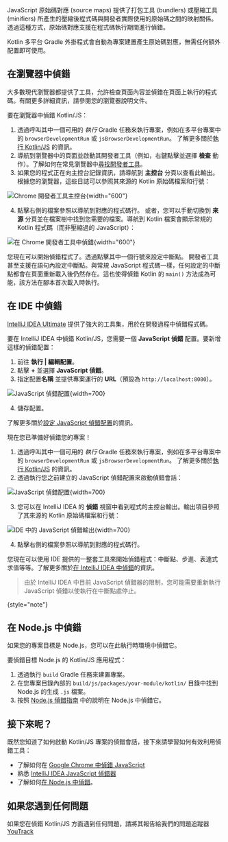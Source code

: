 [//]: # (title: 偵錯 Kotlin/JS 程式碼)

JavaScript 原始碼對應 (source maps) 提供了打包工具 (bundlers) 或壓縮工具 (minifiers) 所產生的壓縮後程式碼與開發者實際使用的原始碼之間的映射關係。透過這種方式，原始碼對應支援在程式碼執行期間進行偵錯。

Kotlin 多平台 Gradle 外掛程式會自動為專案建置產生原始碼對應，無需任何額外配置即可使用。

## 在瀏覽器中偵錯

大多數現代瀏覽器都提供了工具，允許檢查頁面內容並偵錯在頁面上執行的程式碼。有關更多詳細資訊，請參閱您的瀏覽器說明文件。

要在瀏覽器中偵錯 Kotlin/JS：

1.  透過呼叫其中一個可用的 _執行_ Gradle 任務來執行專案，例如在多平台專案中的 `browserDevelopmentRun` 或 `jsBrowserDevelopmentRun`。
    了解更多關於[執行 Kotlin/JS](running-kotlin-js.md#run-the-browser-target) 的資訊。
2.  導航到瀏覽器中的頁面並啟動其開發者工具（例如，右鍵點擊並選擇 **檢查** 動作）。了解如何在常見瀏覽器中[尋找開發者工具](https://balsamiq.com/support/faqs/browserconsole/)。
3.  如果您的程式正在向主控台記錄資訊，請導航到 **主控台** 分頁以查看此輸出。
    根據您的瀏覽器，這些日誌可以參照其來源的 Kotlin 原始碼檔案和行號：

![Chrome 開發者工具主控台](devtools-console.png){width="600"}

4.  點擊右側的檔案參照以導航到對應的程式碼行。
    或者，您可以手動切換到 **來源** 分頁並在檔案樹中找到您需要的檔案。導航到 Kotlin 檔案會顯示常規的 Kotlin 程式碼（而非壓縮過的 JavaScript）：

![在 Chrome 開發者工具中偵錯](devtools-sources.png){width="600"}

您現在可以開始偵錯程式了。透過點擊其中一個行號來設定中斷點。
開發者工具甚至支援在語句內設定中斷點。與常規 JavaScript 程式碼一樣，任何設定的中斷點都會在頁面重新載入後仍然存在。這也使得偵錯 Kotlin 的 `main()` 方法成為可能，該方法在腳本首次載入時執行。

## 在 IDE 中偵錯

[IntelliJ IDEA Ultimate](https://www.jetbrains.com/idea/) 提供了強大的工具集，用於在開發過程中偵錯程式碼。

要在 IntelliJ IDEA 中偵錯 Kotlin/JS，您需要一個 **JavaScript 偵錯** 配置。要新增這樣的偵錯配置：

1.  前往 **執行 | 編輯配置**。
2.  點擊 **+** 並選擇 **JavaScript 偵錯**。
3.  指定配置**名稱** 並提供專案運行的 **URL**（預設為 `http://localhost:8080`）。

![JavaScript 偵錯配置](debug-config.png){width=700}

4.  儲存配置。

了解更多關於[設定 JavaScript 偵錯配置](https://www.jetbrains.com/help/idea/configuring-javascript-debugger.html)的資訊。

現在您已準備好偵錯您的專案！

1.  透過呼叫其中一個可用的 _執行_ Gradle 任務來執行專案，例如在多平台專案中的 `browserDevelopmentRun` 或 `jsBrowserDevelopmentRun`。
    了解更多關於[執行 Kotlin/JS](running-kotlin-js.md#run-the-browser-target) 的資訊。
2.  透過執行您之前建立的 JavaScript 偵錯配置來啟動偵錯會話：

![JavaScript 偵錯配置](debug-config-run.png){width=700}

3.  您可以在 IntelliJ IDEA 的 **偵錯** 視窗中看到程式的主控台輸出。輸出項目參照了其來源的 Kotlin 原始碼檔案和行號：

![IDE 中的 JavaScript 偵錯輸出](ide-console-output.png){width=700}

4.  點擊右側的檔案參照以導航到對應的程式碼行。

您現在可以使用 IDE 提供的一整套工具來開始偵錯程式：中斷點、步進、表達式求值等等。了解更多關於[在 IntelliJ IDEA 中偵錯](https://www.jetbrains.com/help/idea/debugging-javascript-in-chrome.html)的資訊。

> 由於 IntelliJ IDEA 中目前 JavaScript 偵錯器的限制，您可能需要重新執行 JavaScript 偵錯以使執行在中斷點處停止。
>
{style="note"}

## 在 Node.js 中偵錯

如果您的專案目標是 Node.js，您可以在此執行時環境中偵錯它。

要偵錯目標 Node.js 的 Kotlin/JS 應用程式：

1.  透過執行 `build` Gradle 任務來建置專案。
2.  在您專案目錄內部的 `build/js/packages/your-module/kotlin/` 目錄中找到 Node.js 的生成 `.js` 檔案。
3.  按照 [Node.js 偵錯指南](https://nodejs.org/en/docs/guides/debugging-getting-started/#jetbrains-webstorm-2017-1-and-other-jetbrains-ides) 中的說明在 Node.js 中偵錯它。

## 接下來呢？

既然您知道了如何啟動 Kotlin/JS 專案的偵錯會話，接下來請學習如何有效利用偵錯工具：

*   了解如何在 [Google Chrome 中偵錯 JavaScript](https://developer.chrome.com/docs/devtools/javascript/)
*   熟悉 [IntelliJ IDEA JavaScript 偵錯器](https://www.jetbrains.com/help/idea/debugging-javascript-in-chrome.html)
*   了解如何[在 Node.js 中偵錯](https://nodejs.org/en/docs/guides/debugging-getting-started/)。

## 如果您遇到任何問題

如果您在偵錯 Kotlin/JS 方面遇到任何問題，請將其報告給我們的問題追蹤器 [YouTrack](https://kotl.in/issue)